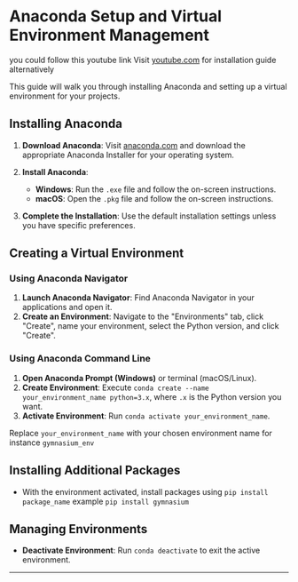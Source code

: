
# Anaconda Setup and Virtual Environment Management
you could follow this youtube link Visit [youtube.com](https://www.youtube.com/watch?v=WUeBzT43JyY) for installation guide alternatively

This guide will walk you through installing Anaconda and setting up a virtual environment for your projects.
## Installing Anaconda

1. **Download Anaconda**: Visit [anaconda.com](https://www.anaconda.com/products/individual) and download the appropriate Anaconda Installer for your operating system.

2. **Install Anaconda**:
    - **Windows**: Run the `.exe` file and follow the on-screen instructions.
    - **macOS**: Open the `.pkg` file and follow the on-screen instructions.
   
3. **Complete the Installation**: Use the default installation settings unless you have specific preferences.

## Creating a Virtual Environment

### Using Anaconda Navigator

1. **Launch Anaconda Navigator**: Find Anaconda Navigator in your applications and open it.
2. **Create an Environment**: Navigate to the "Environments" tab, click "Create", name your environment, select the Python version, and click "Create".

### Using Anaconda Command Line

1. **Open Anaconda Prompt (Windows)** or terminal (macOS/Linux).
2. **Create Environment**: Execute `conda create --name your_environment_name python=3.x`, where `.x` is the Python version you want.
3. **Activate Environment**: Run `conda activate your_environment_name`.

Replace `your_environment_name` with your chosen environment name for instance `gymnasium_env`
## Installing Additional Packages

- With the environment activated, install packages using `pip install package_name` example `pip install gymnasium`

## Managing Environments

- **Deactivate Environment**: Run `conda deactivate` to exit the active environment.

---
